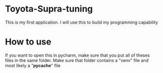 # Toyota-Supra-tuning
This is my first application. I will use this to build my programming capability 

# How to use
If you want to open this in pycharm, make sure that you put all of theses files in
the same folder. Make sure that folder contains a "venv" file and most likely a "__pycache__" file 

